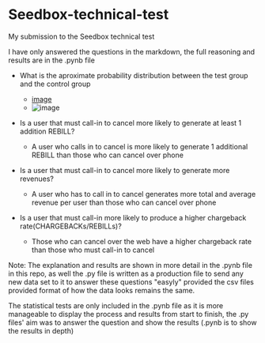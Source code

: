 # Seedbox-technical-test
  My submission to the Seedbox technical test

I have only answered the questions in the markdown, the full reasoning and results are in the .pynb file

- What is the aproximate probability distribution between the test group and the control group
  -  [image](https://user-images.githubusercontent.com/34102268/178265527-f12af520-7fee-45a1-9ebd-016996c1100d.png)
  - ![image](https://user-images.githubusercontent.com/34102268/178265694-f1bc1d24-82d3-4b24-be51-fd72227bc193.png)

- Is a user that must call-in to cancel more likely to generate at least 1 addition REBILL?
  - A user who calls in to cancel is more likely to generate 1 additional REBILL than those who can cancel over phone
- Is a user that must call-in to cancel more likely to generate more revenues?
  - A user who has to call in to cancel generates more total and average revenue per user than those who can cancel over phone
- Is a user that must call-in more likely to produce a higher chargeback rate(CHARGEBACKs/REBILLs)?
  - Those who can cancel over the web have a higher chargeback rate than those who must call-in to cancel


Note: The explanation and results are shown in more detail in the .pynb file in this repo, as well the .py file is written as a production file to send any new data set to it to answer these questions "easyly" provided the csv files provided format of how the data looks remains the same.

The statistical tests are only included in the .pynb file as it is more manageable to display the process and results from start to finish, the .py files' aim was to answer the question and show the results (.pynb is to show the results in depth)

